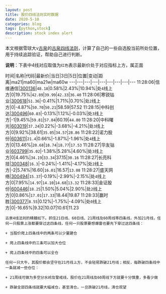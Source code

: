 ```yaml
---
layout: post
title: 股价四线法则实时数据
date: 2020-5-10
categories: blog
tags: [python,stock]
description: stock index alert
---
```



本文根据雪球大v[古泉](https://xueqiu.com/u/7148646888)的[古泉四线法则](https://xueqiu.com/7148646888/130498192)，计算了自己的一些自选股当前所处位置，用于持续追踪验证，帮助自己进行判断。

**说明**：下表中4线对应取值为`红色`表示最新价处于对应指标上方，属正面

时间|名称|代码|最新价|当日|3日|5日|位置|变动|距离|ma21|ma60|ma21w|ma60w
---|---|---|---|---|---|---|---|---
11:28:06|信维通信|[300136](https://xueqiu.com/S/SZ300136)|`48.18`|0.58%|2.43%|10.94%|处`4`线上方|0|19.75%|`42.89`|`39.99`|`42.33`|`36.40`
11:28:06|寒锐钴业|[300618](https://xueqiu.com/S/SZ300618)|`51.36`|-0.41%|1.71%|0.70%|处`2`线上方|0|-4.87%|`50.70`|`50.21`|58.59|57.52
11:28:15|中科创达|[300496](https://xueqiu.com/S/SZ300496)|`60.03`|-0.13%|1.12%|-0.03%|处`3`线上方|-1|9.45%|`59.81`|`57.84`|60.19|`44.80`
11:28:20|中科曙光|[603019](https://xueqiu.com/S/SH603019)|`37.24`|0.22%|-3.68%|-4.21%|处`3`线上方|0|9.92%|38.61|`35.05`|`34.57`|`28.86`
11:28:22|诺力股份|[603611](https://xueqiu.com/S/SH603611)|`21.4`|0.66%|-1.87%|-1.96%|处`4`线上方|0|13.46%|`20.68`|`18.74`|`18.77`|`17.53`
11:28:27|华友钴业|[603799](https://xueqiu.com/S/SH603799)|`35.02`|-1.38%|5.28%|4.60%|处`3`线上方|0|4.46%|`34.19`|`33.34`|37.15|`30.16`
11:28:27|长亮科技|[300348](https://xueqiu.com/S/SZ300348)|`16.3`|-0.24%|-1.41%|-4.17%|处`2`线上方|-2|5.74%|16.60|`16.01`|16.57|`13.08`
11:28:27|盛天网络|[300494](https://xueqiu.com/S/SZ300494)|`15.37`|-0.19%|-2.99%|-2.15%|处`4`线上方|0|7.95%|`14.97`|`14.10`|`14.68`|`13.32`
11:28:33|金证股份|[600446](https://xueqiu.com/S/SH600446)|`18.25`|1.50%|5.04%|2.90%|处`2`线上方|0|0.86%|`17.01`|`17.33`|18.44|19.87
11:28:33|赢时胜|[300377](https://xueqiu.com/S/SZ300377)|`8.55`|0.12%|-1.75%|-4.09%|处`0`线上方|0|-16.65%|9.32|10.07|10.61|11.23

```
古泉4线法则的精髓如下。抓住21日线、60日线、21周线及60周线等四条线，外加21月线，任何一只股票上涨都要穿过这四条线，任何一只股票要想爆雷也要先下穿过这四条线：

+ 当股价爬上四条线中的两条可以少量建仓

+ 爬上四条线中的三条可以加大仓位

+ 爬上四条线中的四条可以全仓

任何一只大牛，其股价都会坚守在21月线上方，不会轻易跌破21月线；相反，每跌破四条线中一条就减一些仓位：

+ 21周线可做为多空分水岭及警戒线，股价在21周线及60周线下方就要十分慎重，多看少做

+ 跌破全部四条线就要大幅减仓，甚至清仓，一旦跌破21月线，清仓观望
```